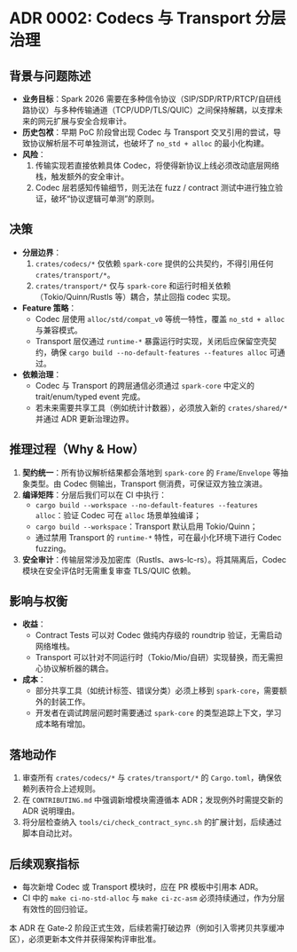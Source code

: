 # ADR 0002: Codecs 与 Transport 分层治理

## 背景与问题陈述
- **业务目标**：Spark 2026 需要在多种信令协议（SIP/SDP/RTP/RTCP/自研线路协议）与多种传输通道（TCP/UDP/TLS/QUIC）之间保持解耦，以支撑未来的网元扩展与安全合规审计。
- **历史包袱**：早期 PoC 阶段曾出现 Codec 与 Transport 交叉引用的尝试，导致协议解析层不可单独测试，也破坏了 `no_std + alloc` 的最小化构建。
- **风险**：
  1. 传输实现若直接依赖具体 Codec，将使得新协议上线必须改动底层网络栈，触发额外的安全审计。
  2. Codec 层若感知传输细节，则无法在 fuzz / contract 测试中进行独立验证，破坏“协议逻辑可单测”的原则。

## 决策
- **分层边界**：
  1. `crates/codecs/*` 仅依赖 `spark-core` 提供的公共契约，不得引用任何 `crates/transport/*`。
  2. `crates/transport/*` 仅与 `spark-core` 和运行时相关依赖（Tokio/Quinn/Rustls 等）耦合，禁止回指 codec 实现。
- **Feature 策略**：
  - Codec 层使用 `alloc/std/compat_v0` 等统一特性，覆盖 `no_std + alloc` 与兼容模式。
  - Transport 层仅通过 `runtime-*` 暴露运行时实现，关闭后应保留空壳契约，确保 `cargo build --no-default-features --features alloc` 可通过。
- **依赖治理**：
  - Codec 与 Transport 的跨层通信必须通过 `spark-core` 中定义的 trait/enum/typed event 完成。
  - 若未来需要共享工具（例如统计计数器），必须放入新的 `crates/shared/*` 并通过 ADR 更新治理边界。

## 推理过程（Why & How）
1. **契约统一**：所有协议解析结果都会落地到 `spark-core` 的 `Frame`/`Envelope` 等抽象类型。由 Codec 侧输出，Transport 侧消费，可保证双方独立演进。
2. **编译矩阵**：分层后我们可以在 CI 中执行：
   - `cargo build --workspace --no-default-features --features alloc`：验证 Codec 可在 `alloc` 场景单独编译；
   - `cargo build --workspace`：Transport 默认启用 Tokio/Quinn；
   - 通过禁用 Transport 的 `runtime-*` 特性，可在最小化环境下进行 Codec fuzzing。
3. **安全审计**：传输层常涉及加密库（Rustls、aws-lc-rs）。将其隔离后，Codec 模块在安全评估时无需重复审查 TLS/QUIC 依赖。

## 影响与权衡
- **收益**：
  - Contract Tests 可以对 Codec 做纯内存级的 roundtrip 验证，无需启动网络堆栈。
  - Transport 可以针对不同运行时（Tokio/Mio/自研）实现替换，而无需担心协议解析器的耦合。
- **成本**：
  - 部分共享工具（如统计标签、错误分类）必须上移到 `spark-core`，需要额外的封装工作。
  - 开发者在调试跨层问题时需要通过 `spark-core` 的类型追踪上下文，学习成本略有增加。

## 落地动作
1. 审查所有 `crates/codecs/*` 与 `crates/transport/*` 的 `Cargo.toml`，确保依赖列表符合上述规则。
2. 在 `CONTRIBUTING.md` 中强调新增模块需遵循本 ADR；发现例外时需提交新的 ADR 说明理由。
3. 将分层检查纳入 `tools/ci/check_contract_sync.sh` 的扩展计划，后续通过脚本自动比对。

## 后续观察指标
- 每次新增 Codec 或 Transport 模块时，应在 PR 模板中引用本 ADR。
- CI 中的 `make ci-no-std-alloc` 与 `make ci-zc-asm` 必须持续通过，作为分层有效性的回归验证。

本 ADR 在 Gate-2 阶段正式生效，后续若需打破边界（例如引入零拷贝共享缓冲区），必须更新本文件并获得架构评审批准。
